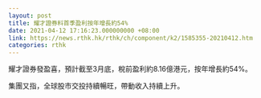 ```yaml
---
layout: post
title: 耀才證券料首季盈利按年增長約54%
date: 2021-04-12 17:16:23.000000000 +08:00
link: https://news.rthk.hk/rthk/ch/component/k2/1585355-20210412.htm
categories: rthk
---
```


耀才證券發盈喜，預計截至3月底，稅前盈利約8.16億港元，按年增長約54%。

集團又指，全球股市交投持續暢旺，帶動收入持續上升。
